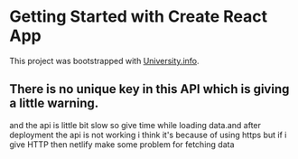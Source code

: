# Getting Started with Create React App

This project was bootstrapped with [University.info](https://github.com/facebook/create-react-app).

## There is no unique key in this API which is giving a little warning.

and the api is little bit slow so give time while loading data.and after deployment the api is not working i think it's because of using https but if i give HTTP then netlify make some problem for fetching data
